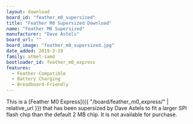 ```yaml
---
layout: download
board_id: "feather_m0_supersized"
title: "Feather M0 Supersized Download"
name: "Feather M0 Supersized"
manufacturer: "Dave Astels"
board_url: ""
board_image: "feather_m0_supersized.jpg"
date_added: 2019-3-19
family: atmel-samd
bootloader_id: feather_m0_express
features:
  - Feather-Compatible
  - Battery Charging
  - Breadboard-Friendly
---
```


This is a [Feather M0 Express]({{ "/board/feather_m0_express/" | relative_url }}) that has been
supersized by Dave Astels to fit a larger SPI flash chip than the default 2 MB chip. It is not
available for purchase.
